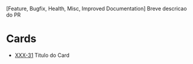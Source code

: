 [Feature, Bugfix, Health, Misc, Improved Documentation] Breve descricao do PR

# Cards
* [XXX-31](https://jira.atlassian.net/browse/SES-31) Titulo do Card